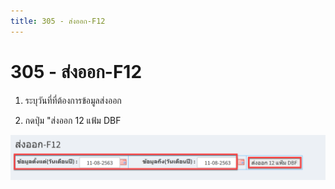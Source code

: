 ```yaml
---
title: 305 - ส่งออก-F12
---
```


# 305 - ส่งออก-F12

1. ระบุวันที่ที่ต้องการข้อมูลส่งออก 

2. กดปุ่ม "ส่งออก 12 แฟ้ม DBF

![Logo](./img/image305-1.png)


 
 
